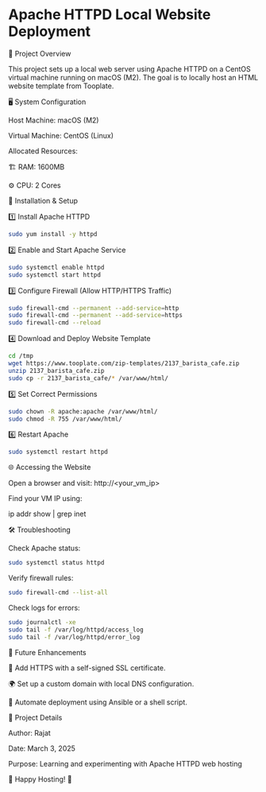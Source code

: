 # Apache HTTPD Local Website Deployment

📌 Project Overview

This project sets up a local web server using Apache HTTPD on a CentOS virtual machine running on macOS (M2). The goal is to locally host an HTML website template from Tooplate.

🖥️ System Configuration

Host Machine: macOS (M2)

Virtual Machine: CentOS (Linux)

Allocated Resources:

🏗 RAM: 1600MB

⚙️ CPU: 2 Cores

🚀 Installation & Setup


1️⃣ Install Apache HTTPD
```bash
sudo yum install -y httpd
```

2️⃣ Enable and Start Apache Service
```bash
sudo systemctl enable httpd
sudo systemctl start httpd
```

3️⃣ Configure Firewall (Allow HTTP/HTTPS Traffic)
```bash
sudo firewall-cmd --permanent --add-service=http
sudo firewall-cmd --permanent --add-service=https
sudo firewall-cmd --reload
```

4️⃣ Download and Deploy Website Template
```bash
cd /tmp
wget https://www.tooplate.com/zip-templates/2137_barista_cafe.zip
unzip 2137_barista_cafe.zip
sudo cp -r 2137_barista_cafe/* /var/www/html/
```

5️⃣ Set Correct Permissions
```bash
sudo chown -R apache:apache /var/www/html/
sudo chmod -R 755 /var/www/html/
```

6️⃣ Restart Apache
```bash
sudo systemctl restart httpd
```

🌐 Accessing the Website

Open a browser and visit: http://<your_vm_ip>

Find your VM IP using:

ip addr show | grep inet

🛠 Troubleshooting

Check Apache status:
```bash
sudo systemctl status httpd
```
Verify firewall rules:
```bash
sudo firewall-cmd --list-all
```
Check logs for errors:
```bash
sudo journalctl -xe
sudo tail -f /var/log/httpd/access_log
sudo tail -f /var/log/httpd/error_log
```
📌 Future Enhancements

🔐 Add HTTPS with a self-signed SSL certificate.

🌍 Set up a custom domain with local DNS configuration.

🤖 Automate deployment using Ansible or a shell script.

📅 Project Details

Author: Rajat

Date: March 3, 2025

Purpose: Learning and experimenting with Apache HTTPD web hosting

🚀 Happy Hosting! 🎉
